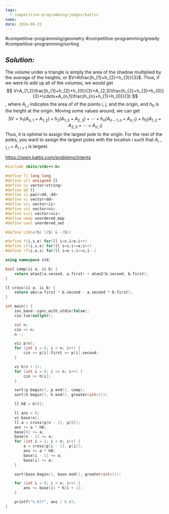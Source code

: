 ```yaml
---
tags:
  - competitive-programming/judges/kattis
name: 
date: 2024-06-22
---
```

#competitive-programming/geometry #competitive-programming/greedy #competitive-programming/sorting 
## _Solution:_
The volume under a triangle is simply the area of the shadow multiplied by the average of the heights, or $V=A\frac{h_{1}+h_{2}+h_{3}}{3}$. Thus, if we were to add up all of the volumes, we would get
$$
V=A_{1,2}\frac{h_{1}+h_{2}+h_{0}}{3}+A_{2,3}\frac{h_{2}+h_{3}+h_{0}}{3}+\cdots+A_{n,1}\frac{h_{n}+h_{1}+h_{0}}{3}
$$
, where $A_{i,j}$ indicates the area of of the points $i$, $j$, and the origin, and $h_0$ is the height at the origin. Moving some values around, we can get
$$
3V=h_1(A_{n,1}+A_{1,2})+h_2(A_{1,2}+A_{2,3})+\cdots+h_n(A_{n-1,n}+A_{n,1})+h_0(A_{1,2}+A_{2,3}+\cdots+A_{n,1})
$$
Thus, it is optimal to assign the largest pole to the origin. For the rest of the poles, you want to assign the largest poles with the location $i$ such that $A_{i-1,i}+A_{i,i+1}$ is largest.

https://open.kattis.com/problems/intents
```cpp
#include <bits/stdc++.h>

#define ll long long
#define ull unsigned ll
#define vs vector<string>
#define dd ll
#define ii pair<dd, dd>
#define vi vector<dd>
#define vii vector<ii>
#define vvi vector<vi>
#define vvii vector<vii>
#define umap unordered_map
#define uset unordered_set

#define LSOne(S) ((S) & -(S))

#define f(i,s,e) for(ll i=s;i<e;i++)
#define cf(i,s,e) for(ll i=s;i<=e;i++)
#define rf(i,e,s) for(ll i=e-1;i>=s;i--)

using namespace std;

bool comp(ii a, ii b) {
    return atan2(a.second, a.first) < atan2(b.second, b.first);
}

ll cross(ii a, ii b) {
    return abs(a.first * b.second - a.second * b.first);
}

int main() {
    ios_base::sync_with_stdio(false);
    cin.tie(nullptr);

    int n;
    cin >> n;
    n--;

    vii p(n);
    for (int i = 0; i < n; i++) {
        cin >> p[i].first >> p[i].second;
    }

    vi h(n + 1);
    for (int i = 0; i <= n; i++) {
        cin >> h[i];
    }

    sort(p.begin(), p.end(), comp);    
    sort(h.begin(), h.end(), greater<int>());

    ll h0 = h[0];

    ll ans = 0;
    vi base(n);
    ll a = cross(p[n - 1], p[0]);
    ans += a * h0;
    base[0] += a;
    base[n - 1] += a;
    for (int i = 1; i < n; i++) {
        a = cross(p[i - 1], p[i]);
        ans += a * h0;
        base[i - 1] += a;
        base[i] += a;
    }

    sort(base.begin(), base.end(), greater<int>());

    for (int i = 0; i < n; i++) {
        ans += base[i] * h[i + 1];
    }

    printf("%.6lf", ans / 6.0);
}
```